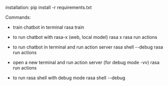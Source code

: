 installation: 
   pip install -r requirements.txt

Commands:
*  train chatbot in terminal
       rasa train
       
*  to run chatbot with rasa-x (web, local model)
       rasa x
       rasa run actions
   
*  to run chatbot in terminal and run action server
       rasa shell --debug
       rasa run actions
 
-  open a new terminal and run action server (for debug mode -vv)
       rasa run actions
       
-  to run rasa shell with debug mode
       rasa shell --debug
